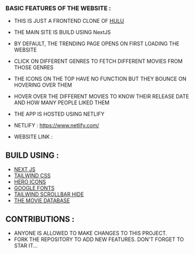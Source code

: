 ### BASIC FEATURES OF THE WEBSITE : 
- THIS IS JUST A FRONTEND CLONE OF [HULU](https://www.hulu.com/welcome?orig_referrer=https%3A%2F%2Fwww.google.com%2F)
- THE MAIN SITE IS BUILD USING NextJS
- BY DEFAULT, THE TRENDING PAGE OPENS ON FIRST LOADING THE WEBSITE
- CLICK ON DIFFERENT GENRES TO FETCH DIFFERENT MOVIES FROM THOSE GENRES
- THE ICONS ON THE TOP HAVE NO FUNCTION BUT THEY BOUNCE ON HOVERING OVER THEM
- HOVER OVER THE DIFFERENT MOVIES TO KNOW THEIR RELEASE DATE AND HOW MANY PEOPLE LIKED THEM
- THE APP IS HOSTED USING NETLIFY

- NETLIFY : https://www.netlify.com/
- WEBSITE LINK : 


## BUILD USING :
- [NEXT JS](https://nextjs.org/)
- [TAILWIND CSS](https://tailwindcss.com/)
- [HERO ICONS](https://heroicons.com/)
- [GOOGLE FONTS](https://fonts.google.com/)
- [TAILWIND SCROLLBAR HIDE](https://www.npmjs.com/package/tailwind-scrollbar-hide)
- [THE MOVIE DATABASE](https://www.themoviedb.org/)

## CONTRIBUTIONS :
- ANYONE IS ALLOWED TO MAKE CHANGES TO THIS PROJECT.
- FORK THE REPOSITORY TO ADD NEW FEATURES. DON'T FORGET TO STAR IT...
